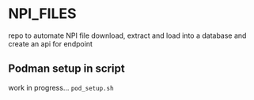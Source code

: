 # NPI_FILES
repo to automate NPI file download, extract and load into a database and create an api for endpoint

## Podman setup in script  

work in progress... `pod_setup.sh`
